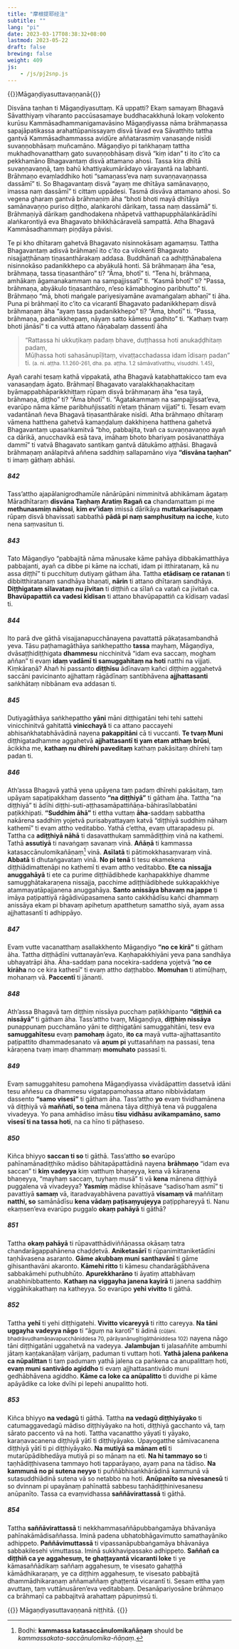 ```yaml
---
title: "摩根提耶经注"
subtitle: ""
lang: "pi"
date: 2023-03-17T08:38:32+08:00
lastmod: 2023-05-22
draft: false
brewing: false
weight: 409
js:
    - /js/pj2snp.js
---
```


{{<subtitle>}}Māgaṇḍiyasuttavaṇṇanā{{</subtitle>}}

Disvāna taṇhan ti Māgaṇḍiyasuttaṃ. Kā uppatti? Ekaṃ samayaṃ Bhagavā Sāvatthiyaṃ viharanto paccūsasamaye buddhacakkhunā lokaṃ volokento kurūsu Kammāsadhammanigamavāsino Māgaṇḍiyassa nāma brāhmaṇassa sapajāpatikassa arahattūpanissayaṃ disvā tāvad eva Sāvatthito tattha gantvā Kammāsadhammassa avidūre aññatarasmiṃ vanasaṇḍe nisīdi suvaṇṇobhāsaṃ muñcamāno. Māgaṇḍiyo pi taṅkhaṇaṃ tattha mukhadhovanatthaṃ gato suvaṇṇobhāsaṃ disvā “kiṃ idan” ti ito c’ito ca pekkhamāno Bhagavantaṃ disvā attamano ahosi. Tassa kira dhītā suvaṇṇavaṇṇā, taṃ bahū khattiyakumārādayo vārayantā na labhanti. Brāhmaṇo evaṃladdhiko hoti “samaṇass’eva naṃ suvaṇṇavaṇṇassa dassāmī” ti. So Bhagavantaṃ disvā “ayaṃ me dhītāya samānavaṇṇo, imassa naṃ dassāmī” ti cittaṃ uppādesi. Tasmā disvāva attamano ahosi. So vegena gharaṃ gantvā brāhmaṇiṃ āha “bhoti bhoti mayā dhītāya samānavaṇṇo puriso diṭṭho, alaṅkarohi dārikaṃ, tassa naṃ dassāmā” ti. Brāhmaṇiyā dārikaṃ gandhodakena nhāpetvā vatthapupphālaṅkārādīhi alaṅkarontiyā eva Bhagavato bhikkhācāravelā sampattā. Atha Bhagavā Kammāsadhammaṃ piṇḍāya pāvisi.

Te pi kho dhītaraṃ gahetvā Bhagavato nisinnokāsaṃ agamaṃsu. Tattha Bhagavantaṃ adisvā brāhmaṇī ito c’ito ca vilokentī Bhagavato nisajjaṭṭhānaṃ tiṇasanthārakaṃ addasa. Buddhānañ ca adhiṭṭhānabalena nisinnokāso padanikkhepo ca abyākulā honti. Sā brāhmaṇaṃ āha “esa, brāhmaṇa, tassa tiṇasanthāro” ti? “Āma, bhotī” ti. “Tena hi, brāhmaṇa, amhākaṃ āgamanakammaṃ na sampajjissatī” ti. “Kasmā bhotī” ti? “Passa, brāhmaṇa, abyākulo tiṇasanthāro, n’eso kāmabhogino paribhutto” ti. Brāhmaṇo “mā, bhoti maṅgale pariyesiyamāne avamaṅgalaṃ abhaṇī” ti āha. Puna pi brāhmaṇī ito c’ito ca vicarantī Bhagavato padanikkhepaṃ disvā brāhmaṇaṃ āha “ayaṃ tassa padanikkhepo” ti? “Āma, bhotī” ti. “Passa, brāhmaṇa, padanikkhepaṃ, nāyaṃ satto kāmesu gadhito” ti. “Kathaṃ tvaṃ bhoti jānāsī” ti ca vuttā attano ñāṇabalaṃ dassentī āha

> “Rattassa hi ukkuṭikaṃ padaṃ bhave, duṭṭhassa hoti anukaḍḍhitaṃ padaṃ,  
> Mūḷhassa hoti sahasānupīḷitaṃ, vivaṭṭacchadassa idam īdisaṃ padan” ti. <small>(a. ni. aṭṭha. 1.1.260-261, dha. pa. aṭṭha. 1.2 sāmāvatīvatthu, visuddhi. 1.45)</small>,

Ayañ carahi tesaṃ kathā vippakatā, atha Bhagavā katabhattakicco tam eva vanasaṇḍaṃ āgato. Brāhmaṇī Bhagavato varalakkhaṇakhacitaṃ byāmappabhāparikkhittaṃ rūpaṃ disvā brāhmaṇaṃ āha “esa tayā, brāhmaṇa, diṭṭho” ti? “Āma bhotī” ti. “Āgatakammaṃ na sampajjissat’eva, evarūpo nāma kāme paribhuñjissatīti n’etaṃ ṭhānaṃ vijjatī” ti. Tesaṃ evaṃ vadantānañ ñeva Bhagavā tiṇasanthārake nisīdi. Atha brāhmaṇo dhītaraṃ vāmena hatthena gahetvā kamaṇḍaluṃ dakkhiṇena hatthena gahetvā Bhagavantaṃ upasaṅkamitvā “bho, pabbajita, tvañ ca suvaṇṇavaṇṇo ayañ ca dārikā, anucchavikā esā tava, imāhaṃ bhoto bhariyaṃ posāvanatthāya dammī” ti vatvā Bhagavato santikaṃ gantvā dātukāmo aṭṭhāsi. Bhagavā brāhmaṇaṃ anālapitvā aññena saddhiṃ sallapamāno viya **“disvāna taṇhan”** ti imaṃ gāthaṃ abhāsi.

##### 842

Tass’attho ajapālanigrodhamūle nānārūpāni nimminitvā abhikāmam āgataṃ Māradhītaraṃ **disvāna Taṇhaṃ Aratiṃ Ragañ ca** chandamattam pi me **methunasmiṃ nāhosi**, **kim ev’idaṃ** imissā dārikāya **muttakarīsapuṇṇaṃ** rūpaṃ disvā bhavissati sabbathā **pādā pi naṃ samphusituṃ na icche**, kuto nena saṃvasitun ti.

##### 843

Tato Māgaṇḍiyo “pabbajitā nāma mānusake kāme pahāya dibbakāmatthāya pabbajanti, ayañ ca dibbe pi kāme na icchati, idam pi itthiratanaṃ, kā nu assa diṭṭhī” ti pucchituṃ dutiyaṃ gātham āha. Tattha **etādisaṃ ce ratanan** ti dibbitthiratanaṃ sandhāya bhaṇati, **nārin** ti attano dhītaraṃ sandhāya. **Diṭṭhigataṃ sīlavataṃ nu jīvitan** ti diṭṭhiñ ca sīlañ ca vatañ ca jīvitañ ca. **Bhavūpapattiñ ca vadesi kīdisan** ti attano bhavūpapattiñ ca kīdisaṃ vadasī ti.

##### 844

Ito parā dve gāthā visajjanapucchānayena pavattattā pākaṭasambandhā yeva. Tāsu paṭhamagāthāya saṅkhepattho **tassa** mayhaṃ, Māgaṇḍiya, dvāsaṭṭhidiṭṭhigata **dhammesu** nicchinitvā “idam eva saccaṃ, mogham aññan” ti evaṃ **idaṃ vadāmī ti samuggahitaṃ na hoti** natthi na vijjati. Kiṃkāraṇā? Ahañ hi passanto **diṭṭhīsu** ādīnavaṃ kañci diṭṭhiṃ aggahetvā saccāni pavicinanto ajjhattaṃ rāgādīnaṃ santibhāvena **ajjhattasanti** saṅkhātaṃ nibbānam eva addasan ti.

##### 845

Dutiyagāthāya saṅkhepattho **yāni** māni diṭṭhigatāni tehi tehi sattehi vinicchinitvā gahitattā **vinicchayā** ti ca attano paccayehi abhisaṅkhatabhāvādinā nayena **pakappitāni** cā ti vuccanti. **Te tvaṃ Muni** diṭṭhigatadhamme aggahetvā **ajjhattasantī ti yam etam atthaṃ brūsi**, ācikkha me, **kathaṃ nu dhīrehi paveditaṃ** kathaṃ pakāsitaṃ dhīrehi taṃ padan ti.

##### 846

Ath’assa Bhagavā yathā yena upāyena taṃ padaṃ dhīrehi pakāsitaṃ, taṃ upāyaṃ sapaṭipakkhaṃ dassento **“na diṭṭhiyā”** ti gātham āha. Tattha “na diṭṭhiyā” ti ādīhi diṭṭhi-suti-aṭṭhasamāpattiñāṇa-bāhirasīlabbatāni paṭikkhipati. **“Suddhim āhā”** ti ettha vuttaṃ **āha**-saddaṃ sabbattha nakārena saddhiṃ yojetvā purisabyattayaṃ katvā “diṭṭhiyā suddhiṃ nāhaṃ kathemī” ti evam attho veditabbo. Yathā c’ettha, evaṃ uttarapadesu pi. Tattha ca **adiṭṭhiyā nāhā** ti dasavatthukaṃ sammādiṭṭhiṃ vinā na kathemi. Tathā **assutiyā** ti navaṅgaṃ savanaṃ vinā. **Añāṇā** ti kammassa katasaccānulomikañāṇaṃ[^1] vinā. **Asīlatā** ti pātimokkhasaṃvaraṃ vinā. **Abbatā** ti dhutaṅgavataṃ vinā. **No pi tenā** ti tesu ekamekena diṭṭhiādimattenāpi no kathemī ti evam attho veditabbo. **Ete ca nissajja anuggahāyā** ti ete ca purime diṭṭhiādibhede kaṇhapakkhiye dhamme samugghātakaraṇena nissajja, pacchime adiṭṭhiādibhede sukkapakkhiye atammayatāpajjanena anuggahāya. **Santo anissāya bhavaṃ na jappe** ti imāya paṭipattiyā rāgādivūpasamena santo cakkhādīsu kañci dhammaṃ anissāya ekam pi bhavaṃ apihetuṃ apatthetuṃ samattho siyā, ayam assa ajjhattasantī ti adhippāyo.

[^1]: Bodhi: **kammassa katasaccānulomikañāṇaṃ** should be *kammassakata-saccānulomika-ñāṇaṃ*.

##### 847

Evaṃ vutte vacanatthaṃ asallakkhento Māgaṇḍiyo **“no ce kirā”** ti gātham āha. Tattha diṭṭhādīni vuttanayān’eva. Kaṇhapakkhiyāni yeva pana sandhāya ubhayatrāpi āha. Āha-saddaṃ pana nocekira-saddena yojetvā “**no ce kirāha** no ce kira kathesī” ti evaṃ attho daṭṭhabbo. **Momuhan** ti atimūḷhaṃ, mohanaṃ vā. **Paccentī** ti jānanti.

##### 848

Ath’assa Bhagavā taṃ diṭṭhiṃ nissāya pucchaṃ paṭikkhipanto **“diṭṭhiñ ca nissāyā”** ti gātham āha. Tass’attho tvaṃ, Māgaṇḍiya, **diṭṭhiṃ nissāya** punappunaṃ pucchamāno yāni te diṭṭhigatāni samuggahitāni, tesv eva **samuggahītesu** evaṃ **pamohaṃ** āgato, **ito ca** mayā vutta-ajjhattasantito paṭipattito dhammadesanato vā **aṇum pi** yuttasaññaṃ na passasi, tena kāraṇena tvaṃ imaṃ dhammaṃ **momuhato** passasī ti.

##### 849

Evaṃ samuggahitesu pamohena Māgaṇḍiyassa vivādāpattiṃ dassetvā idāni tesu aññesu ca dhammesu vigatappamohassa attano nibbivādataṃ dassento **“samo visesī”** ti gātham āha. Tass’attho **yo** evaṃ tividhamānena vā diṭṭhiyā vā **maññati, so tena** mānena tāya diṭṭhiyā tena vā puggalena vivadeyya. Yo pana amhādiso imāsu **tīsu vidhāsu avikampamāno, samo visesī ti na tassa hoti**, na ca hīno ti pāṭhaseso.

##### 850

Kiñca bhiyyo **saccan ti so** ti gāthā. Tass’attho **so** evarūpo pahīnamānadiṭṭhiko mādiso bāhitapāpattādinā nayena **brāhmaṇo** “idam eva saccan” ti **kiṃ vadeyya** kiṃ vatthuṃ bhaṇeyya, kena vā kāraṇena bhaṇeyya, “mayhaṃ saccaṃ, tuyhaṃ musā” ti vā **kena** mānena diṭṭhiyā puggalena vā vivadeyya? **Yasmiṃ** mādise khīṇāsave “sadiso’ham asmī” ti pavattiyā **samaṃ** vā, itaradvayabhāvena pavattiyā **visamaṃ vā** maññitaṃ **natthi, so** samānādīsu **kena vādaṃ paṭisaṃyujeyya** paṭipphareyyā ti. Nanu ekaṃsen’eva evarūpo puggalo **okaṃ pahāyā** ti gāthā?

##### 851

Tattha **okaṃ pahāyā** ti rūpavatthādiviññāṇassa okāsaṃ tatra chandarāgappahānena chaḍḍetvā. **Aniketasārī** ti rūpanimittaniketādīni taṇhāvasena asaranto. **Gāme akubbaṃ muni santhavānī** ti gāme gihisanthavāni akaronto. **Kāmehi ritto** ti kāmesu chandarāgābhāvena sabbakāmehi puthubhūto. **Apurekkharāno** ti āyatiṃ attabhāvaṃ anabhinibbattento. **Kathaṃ na viggayha janena kayirā** ti janena saddhiṃ viggāhikakathaṃ na katheyya. So evarūpo **yehi vivitto** ti gāthā.

##### 852

Tattha **yehī** ti yehi diṭṭhigatehi. **Vivitto vicareyyā** ti ritto careyya. **Na tāni uggayha vadeyya nāgo** ti “āguṃ na karotī” ti ādinā <small>(cūḷani. bhadrāvudhamāṇavapucchāniddesa 70, pārāyanānugītigāthāniddesa 102)</small> nayena nāgo tāni diṭṭhigatāni uggahetvā na vadeyya. **Jalambujan** ti jalasaññite ambumhi jātaṃ kaṇṭakanāḷaṃ vārijaṃ, paduman ti vuttaṃ hoti. **Yathā jalena paṅkena ca nūpalittan** ti taṃ padumaṃ yathā jalena ca paṅkena ca anupalittaṃ hoti, **evaṃ muni santivādo agiddho** ti evaṃ ajjhattasantivādo muni gedhābhāvena agiddho. **Kāme ca loke ca anūpalitto** ti duvidhe pi kāme apāyādike ca loke dvīhi pi lepehi anupalitto hoti.

##### 853

Kiñca bhiyyo **na vedagū** ti gāthā. Tattha **na vedagū diṭṭhiyāyako** ti catumaggavedagū mādiso diṭṭhiyāyako na hoti, diṭṭhiyā gacchanto vā, taṃ sārato paccento vā na hoti. Tattha vacanattho yāyatī ti yāyako, karaṇavacanena diṭṭhiyā yātī ti diṭṭhiyāyako. Upayogatthe sāmivacanena diṭṭhiyā yātī ti pi diṭṭhiyāyako. **Na mutiyā sa mānam etī** ti mutarūpādibhedāya mutiyā pi so mānaṃ na eti. **Na hi tammayo so** ti taṇhādiṭṭhivasena tammayo hoti tapparāyaṇo, ayaṃ pana na tādiso. **Na kammunā no pi sutena neyyo** ti puññābhisaṅkhārādinā kammunā vā sutasuddhiādinā sutena vā so netabbo na hoti. **Anūpanīto sa nivesanesū** ti so dvinnam pi upayānaṃ pahīnattā sabbesu taṇhādiṭṭhinivesanesu anūpanīto. Tassa ca evaṃvidhassa **saññāvirattassā** ti gāthā.

##### 854

Tattha **saññāvirattassā** ti nekkhammasaññāpubbaṅgamāya bhāvanāya pahīnakāmādisaññassa. Iminā padena ubhatobhāgavimutto samathayāniko adhippeto. **Paññāvimuttassā** ti vipassanāpubbaṅgamāya bhāvanāya sabbakilesehi vimuttassa. Iminā sukkhavipassako adhippeto. **Saññañ ca diṭṭhiñ ca ye aggahesuṃ, te ghaṭṭayantā vicaranti loke** ti ye kāmasaññādikaṃ saññaṃ aggahesuṃ, te visesato gahaṭṭhā kāmādhikaraṇaṃ, ye ca diṭṭhiṃ aggahesuṃ, te visesato pabbajitā dhammādhikaraṇaṃ aññamaññaṃ ghaṭṭentā vicarantī ti. Sesam ettha yaṃ avuttaṃ, taṃ vuttānusāren’eva veditabbaṃ. Desanāpariyosāne brāhmaṇo ca brāhmaṇī ca pabbajitvā arahattaṃ pāpuṇiṃsū ti.

{{<eof>}}
    Māgaṇḍiyasuttavaṇṇanā niṭṭhitā.
{{</eof>}}